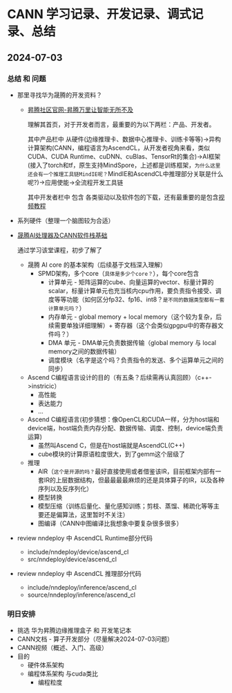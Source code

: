 
# CANN 学习记录、开发记录、调式记录、总结

## 2024-07-03

### 总结 和 问题
+ 那里寻找华为晟腾的开发资料？
  + [昇腾社区官网-昇腾万里让智能无所不及](https://www.hiascend.com/zh/)
  
    理解其首页，对于开发者而言，最重要的为以下两栏：产品、开发者。

    其中产品栏中 从硬件(边缘推理卡、数据中心推理卡、训练卡等等)->异构计算架构(CANN，编程语言为AscendCL，从开发者视角来看，类似CUDA、CUDA Runtime、cuDNN、cuBlas、TensorRt的集合)->AI框架(接入了torch和tf，原生支持MindSpore，上述都是训练框架，`为什么这里还会有一个推理工具链MindIE呢？`MindIE和AscendCL中推理部分关联是什么呢?)->应用使能->全流程开发工具链

    其中开发者栏中 包含 各类驱动以及软件包的下载，还有最重要的是包含[视频教程](https://www.hiascend.com/edu/courses)

+ 系列硬件（整理一个脑图较为合适）

+ [晟腾AI处理器及CANN软件栈基础](https://www.hiascend.com/edu/courses?activeTab=%E6%A6%82%E8%BF%B0)

  通过学习该堂课程，初步了解了

  + 晟腾 AI core 的基本架构（后续基于文档深入理解）
    + SPMD架构，多个core（`具体是多少个core？`），每个core包含
      + 计算单元 - 矩阵运算的cube、向量运算的vector、标量计算的scalar，标量计算单元也充当核内cpu作用，要负责指令接受、调度等等功能（如何区分fp32、fp16、int8？`是不同的数据类型都有一套计算单元吗？`）
      + 内存单元 - global memory + local memory（这个较为复杂，后续需要单独详细理解）+ 寄存器（这个会类似gpgpu中的寄存器文件吗？）
      + DMA 单元 - DMA单元负责数据传输（global memory 与 local memory之间的数据传输）
      + 调度模块（名字是这个吗？负责指令的发送、多个运算单元之间的同步）
  + Ascend C编程语言设计的目的（有五条？后续需再认真回顾）（c++->instricic）
    + 高性能
    + 表达能力
    + ...
  + Ascend C编程语言(初步猜想：像OpenCL和CUDA一样，分为host端和device端，host端负责内存分配、数据传输、调度、控制，device端负责运算)
    + 虽然叫Ascend C，但是在host端就是AscendCL(C++)
    + cube模块的计算原语粒度很大，到了gemm这个层级了
  + 推理
    + AIR（`这个是开源的吗？`最好直接使用或者借鉴该IR，目前框架内部有一套IR的上层数据结构，但最最最最麻烦的还是具体算子的IR，以及各种序列以及反序列化）
    + 模型转换
    + 模型压缩（训练后量化、量化感知训练；剪枝、蒸馏、稀疏化等等主要还是偏算法，这里暂时不关注）
    + 图编译（CANN中图编译比我想象中要复杂很多很多）
  
+ review nndeploy 中 AscendCL Runtime部分代码
  + include/nndeploy/device/ascend_cl
  + src/nndeploy/device/ascend_cl
  
+ review nndeploy 中 AscendCL 推理部分代码
  + include/nndeploy/inference/ascend_cl
  + source/nndeploy/inference/ascend_cl

### 明日安排
+ 挑选 华为昇腾边缘推理盒子 和 开发笔记本
+ CANN文档 - 算子开发部分（尽量解决2024-07-03问题）
+ CANN视频（概述、入门、高级）
+ 目的
  + 硬件体系架构
  + 编程体系架构 与cuda类比
    + 编程粒度